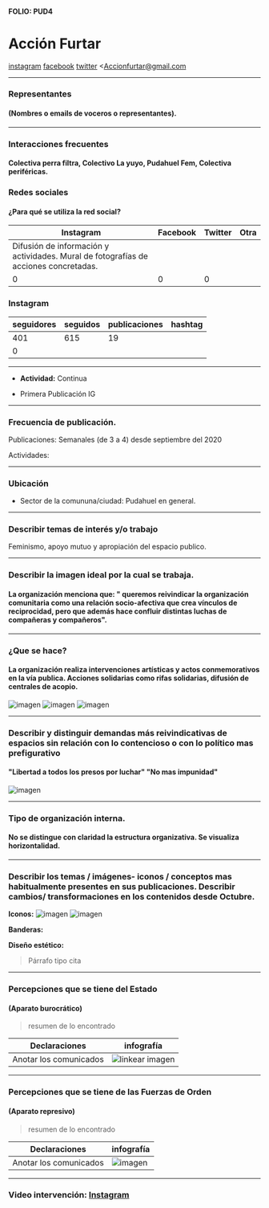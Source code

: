 #### FOLIO: PUD4
# Acción Furtar

[instagram](https://www.instagram.com/p/CFfvC56gyfh/
)
[facebook]()
[twitter]()
<Accionfurtar@gmail.com
>
---

### Representantes
#### (Nombres o emails de voceros o representantes).

---
### Interacciones frecuentes
#### Colectiva perra filtra, Colectivo La yuyo, Pudahuel Fem, Colectiva periféricas.


### Redes sociales
#### ¿Para qué se utiliza la red social?
| Instagram | Facebook | Twitter | Otra 
|---|---|---|---|
|Difusión de información y actividades. Mural de fotografías de acciones concretadas.
|0|0| 0|

### **Instagram**
| seguidores | seguidos | publicaciones | hashtag 
|---|---|---|---|
|401|	615	|19
| 0

---

* **Actividad:**   Continua


* Primera Publicación IG

---
### Frecuencia de publicación.

Publicaciones: Semanales (de 3 a 4) desde septiembre del 2020


Actividades:

---
### Ubicación
* Sector de la comununa/ciudad: Pudahuel en general.


---
### Describir temas de interés y/o trabajo
Feminismo, apoyo mutuo y apropiación del espacio publico.

---
### Describir la imagen ideal por la cual se trabaja.
#### La organización menciona que: " queremos reivindicar la organización comunitaria como una relación socio-afectiva que crea vínculos de reciprocidad, pero que además hace confluir distintas luchas de compañeras y compañeros".


---
### ¿Que se hace?
#### La organización realiza intervenciones artísticas y actos conmemorativos en la vía publica. Acciones solidarias como rifas solidarias, difusión de centrales de acopio.
![imagen](biblio.jpg)
![imagen](rifa.jpg)
![imagen](interven.jpg)

---
### Describir y distinguir demandas más reivindicativas de espacios sin relación con lo contencioso o con lo político mas prefigurativo
#### "Libertad a todos los presos por luchar" "No mas impunidad"
![imagen](impunidad.jpg)

---
### Tipo de organización interna.
#### No se distingue con claridad la estructura organizativa. Se visualiza horizontalidad.



---
### Describir los temas / imágenes- iconos / conceptos mas habitualmente presentes en sus publicaciones. Describir cambios/ transformaciones en los contenidos desde Octubre.

**Iconos:**
![imagen](logo.jpg)
![imagen](mujers.jpg)


**Banderas:**

**Diseño estético:**

> Párrafo tipo cita 

---
### Percepciones que se tiene del Estado
#### (Aparato burocrático)
> resumen de lo encontrado

| Declaraciones | infografía | 
|---|---|
|Anotar los comunicados | ![linkear imagen]() |

---
### Percepciones que se tiene de las Fuerzas de Orden
#### (Aparato represivo)
> resumen de lo encontrado

| Declaraciones | infografía | 
|---|---|
|Anotar los comunicados | ![imagen]() |


---
### Video intervención: [Instagram](https://www.instagram.com/p/CIjv65ipHZx/)
